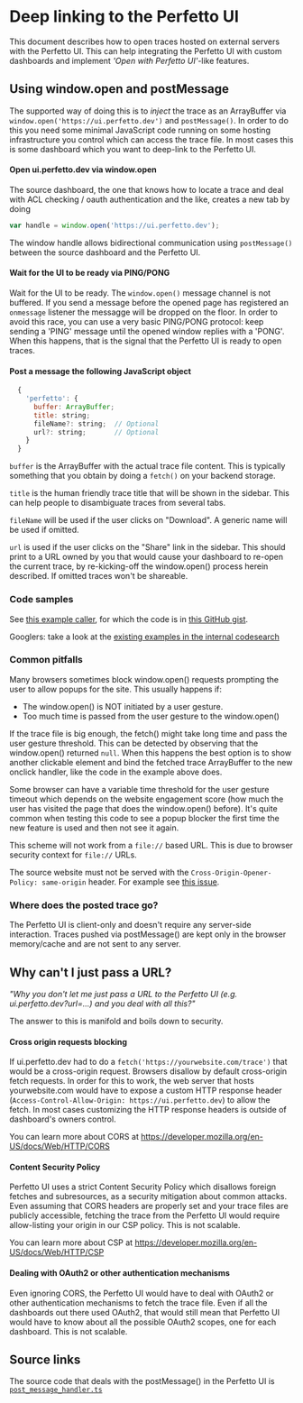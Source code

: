 # Deep linking to the Perfetto UI

This document describes how to open traces hosted on external servers with the
Perfetto UI. This can help integrating the Perfetto UI with custom dashboards
and implement _'Open with Perfetto UI'_-like features.

## Using window.open and postMessage

The supported way of doing this is to _inject_ the trace as an ArrayBuffer
via `window.open('https://ui.perfetto.dev')` and `postMessage()`.
In order to do this you need some minimal JavaScript code running on some
hosting infrastructure you control which can access the trace file. In most
cases this is some dashboard which you want to deep-link to the Perfetto UI.

#### Open ui.perfetto.dev via window.open

The source dashboard, the one that knows how to locate a trace and deal with
ACL checking / oauth authentication and the like, creates a new tab by doing

```js
var handle = window.open('https://ui.perfetto.dev');
```

The window handle allows bidirectional communication using `postMessage()`
between the source dashboard and the Perfetto UI.

#### Wait for the UI to be ready via PING/PONG

Wait for the UI to be ready. The `window.open()` message channel is not
buffered. If you send a message before the opened page has registered an
`onmessage` listener the messagge will be dropped on the floor.
In order to avoid this race, you can use a very basic PING/PONG protocol: keep
sending a 'PING' message until the opened window replies with a 'PONG'.
When this happens, that is the signal that the Perfetto UI is ready to open
traces.

#### Post a message the following JavaScript object

```js
  {
    'perfetto': {
      buffer: ArrayBuffer;
      title: string;
      fileName?: string;  // Optional
      url?: string;       // Optional
    }
  }
```

`buffer` is the ArrayBuffer with the actual trace file content. This is
typically something that you obtain by doing a `fetch()` on your backend
storage.

`title` is the human friendly trace title that will be shown in the
sidebar. This can help people to disambiguate traces from several tabs.

`fileName` will be used if the user clicks on "Download". A generic name will
be used if omitted.

`url` is used if the user clicks on the "Share" link in the sidebar. This should
print to a URL owned by you that would cause your dashboard to re-open the
current trace, by re-kicking-off the window.open() process herein described.
If omitted traces won't be shareable.

### Code samples

See [this example caller](https://bl.ocks.org/chromy/170c11ce30d9084957d7f3aa065e89f8),
for which the code is in
[this GitHub gist](https://gist.github.com/chromy/170c11ce30d9084957d7f3aa065e89f8).

Googlers: take a look at the
[existing examples in the internal codesearch](http://go/perfetto-ui-deeplink-cs)

### Common pitfalls

Many browsers sometimes block window.open() requests prompting the user to allow
popups for the site. This usually happens if:

- The window.open() is NOT initiated by a user gesture.
- Too much time is passed from the user gesture to the window.open()

If the trace file is big enough, the fetch() might take long time and pass the
user gesture threshold. This can be detected by observing that the window.open()
returned `null`. When this happens the best option is to show another clickable
element and bind the fetched trace ArrayBuffer to the new onclick handler, like
the code in the example above does.

Some browser can have a variable time threshold for the user gesture timeout
which depends on the website engagement score (how much the user has visited
the page that does the window.open() before). It's quite common when testing
this code to see a popup blocker the first time the new feature is used and
then not see it again.

This scheme will not work from a `file://` based URL.
This is due to browser security context for `file://` URLs.

The source website must not be served with the
`Cross-Origin-Opener-Policy: same-origin` header.
For example see
[this issue](https://github.com/google/perfetto/issues/525#issuecomment-1625055986).

### Where does the posted trace go?

The Perfetto UI is client-only and doesn't require any server-side interaction.
Traces pushed via postMessage() are kept only in the browser memory/cache and
are not sent to any server.

## Why can't I just pass a URL?

_"Why you don't let me just pass a URL to the Perfetto UI (e.g. ui.perfetto.dev?url=...) and you deal with all this?"_

The answer to this is manifold and boils down to security.

#### Cross origin requests blocking

If ui.perfetto.dev had to do a `fetch('https://yourwebsite.com/trace')` that
would be a cross-origin request. Browsers disallow by default cross-origin
fetch requests.
In order for this to work, the web server that hosts yourwebsite.com would have
to expose a custom HTTP response header
 (`Access-Control-Allow-Origin: https://ui.perfetto.dev`) to allow the fetch.
In most cases customizing the HTTP response headers is outside of dashboard's
owners control.

You can learn more about CORS at
https://developer.mozilla.org/en-US/docs/Web/HTTP/CORS

#### Content Security Policy

Perfetto UI uses a strict Content Security Policy which disallows foreign
fetches and subresources, as a security mitigation about common attacks.
Even assuming that CORS headers are properly set and your trace files are
publicly accessible, fetching the trace from the Perfetto UI would require
allow-listing your origin in our CSP policy. This is not scalable.

You can learn more about CSP at
https://developer.mozilla.org/en-US/docs/Web/HTTP/CSP

#### Dealing with OAuth2 or other authentication mechanisms

Even ignoring CORS, the Perfetto UI would have to deal with OAuth2 or other
authentication mechanisms to fetch the trace file. Even if all the dashboards
out there used OAuth2, that would still mean that Perfetto UI would have to know
about all the possible OAuth2 scopes, one for each dashboard. This is not
scalable.

## Source links

The source code that deals with the postMessage() in the Perfetto UI is
[`post_message_handler.ts`](/ui/src/frontend/post_message_handler.ts)
